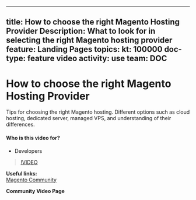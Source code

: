 
---
title: How to choose the right Magento Hosting Provider
Description: What to look for in selecting the right Magento hosting provider
feature: Landing Pages
topics:
kt: 100000
doc-type: feature video
activity: use
team: DOC
---
# How to choose the right Magento Hosting Provider

Tips for choosing the right Magento hosting. Different options such as cloud hosting, dedicated server, managed VPS, and understanding of their differences.

#### Who is this video for?
* Developers

>[!VIDEO](https://video.tv.adobe.com/v/35771)

**Useful links:**
<br/>
[Magento Community](https://community.magento.com/)

**Community Video Page**